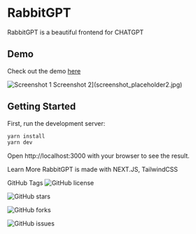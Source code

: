 # RabbitGPT

RabbitGPT is a beautiful frontend for CHATGPT

## Demo

Check out the demo [here](https://ai.jianda.com)

![Screenshot 1](https://imgur.com/aSkKrp5)
Screenshot 2](screenshot_placeholder2.jpg)

## Getting Started

First, run the development server:

```bash
yarn install
yarn dev
```

Open http://localhost:3000 with your browser to see the result.

Learn More
RabbitGPT is made with NEXT.JS, TailwindCSS

GitHub Tags
![GitHub license](https://img.shields.io/badge/license-GPL%203.0-blue.svg)

![GitHub stars](https://img.shields.io/github/stars/blackrabbit944/rabbit-gpt)

![GitHub forks](https://img.shields.io/github/forks/blackrabbit944/rabbit-gpt)

![GitHub issues](https://img.shields.io/github/issues/blackrabbit944/rabbit-gpt)
